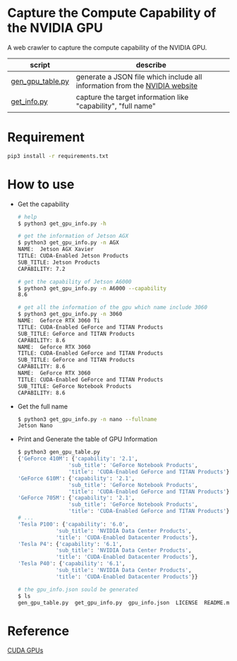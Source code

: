 # Capture the Compute Capability of the NVIDIA GPU
A web crawler to capture the compute capability of the NVIDIA GPU.

|       script          |       describe        |
|       ------          |       --------        |
|   [gen_gpu_table.py](gen_gpu_table.py)  |     generate a JSON file which include all information from the [NVIDIA website](https://developer.nvidia.com/cuda-gpus)
|   [get_info.py](get_info.py)            |     capture the target information like "capability", "full name"

# Requirement
```bash
pip3 install -r requirements.txt
```

# How to use
* Get the capability
    ```bash
    # help
    $ python3 get_gpu_info.py -h

    # get the information of Jetson AGX
    $ python3 get_gpu_info.py -n AGX
    NAME:  Jetson AGX Xavier
    TITLE: CUDA-Enabled Jetson Products
    SUB_TITLE: Jetson Products
    CAPABILITY: 7.2

    # get the capability of Jetson A6000
    $ python3 get_gpu_info.py -n A6000 --capability
    8.6

    # get all the information of the gpu which name include 3060
    $ python3 get_gpu_info.py -n 3060
    NAME:  Geforce RTX 3060 Ti
    TITLE: CUDA-Enabled GeForce and TITAN Products
    SUB_TITLE: GeForce and TITAN Products
    CAPABILITY: 8.6
    NAME:  Geforce RTX 3060
    TITLE: CUDA-Enabled GeForce and TITAN Products
    SUB_TITLE: GeForce and TITAN Products
    CAPABILITY: 8.6
    NAME:  GeForce RTX 3060
    TITLE: CUDA-Enabled GeForce and TITAN Products
    SUB_TITLE: GeForce Notebook Products
    CAPABILITY: 8.6
    ```
* Get the full name
    ```bash
    $ python3 get_gpu_info.py -n nano --fullname
    Jetson Nano
    ```
* Print and Generate the table of GPU Information
    ```bash
    $ python3 gen_gpu_table.py 
    {'GeForce 410M': {'capability': '2.1',
                    'sub_title': 'GeForce Notebook Products',
                    'title': 'CUDA-Enabled GeForce and TITAN Products'},
    'GeForce 610M': {'capability': '2.1',
                    'sub_title': 'GeForce Notebook Products',
                    'title': 'CUDA-Enabled GeForce and TITAN Products'},
    'GeForce 705M': {'capability': '2.1',
                    'sub_title': 'GeForce Notebook Products',
                    'title': 'CUDA-Enabled GeForce and TITAN Products'},
    # ...
    'Tesla P100': {'capability': '6.0',
                'sub_title': 'NVIDIA Data Center Products',
                'title': 'CUDA-Enabled Datacenter Products'},
    'Tesla P4': {'capability': '6.1',
                'sub_title': 'NVIDIA Data Center Products',
                'title': 'CUDA-Enabled Datacenter Products'},
    'Tesla P40': {'capability': '6.1',
                'sub_title': 'NVIDIA Data Center Products',
                'title': 'CUDA-Enabled Datacenter Products'}}

    # the gpu_info.json sould be generated
    $ ls
    gen_gpu_table.py  get_gpu_info.py  gpu_info.json  LICENSE  README.md
    ```
# Reference
[CUDA GPUs](https://developer.nvidia.com/cuda-gpus)